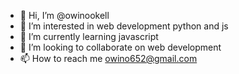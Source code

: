 - 👋 Hi, I’m @owinookell
- 👀 I’m interested in web development python and js
- 🌱 I’m currently learning javascript
- 💞️ I’m looking to collaborate on web development 
- 📫 How to reach me owino652@gmail.com
<!---
owinookell/owinookell is a ✨ special ✨ repository because its `README.md` (this file) appears on your GitHub profile.
You can click the Preview link to take a look at your changes.
--->
